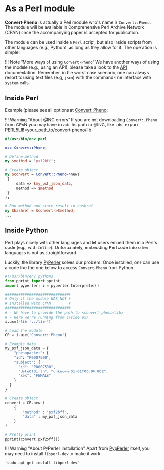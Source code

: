 # As a Perl module

**Convert-Pheno** is actually a Perl module who's name is `Convert::Pheno`. The module will be available in Comprehensive Perl Archive Network (CPAN) once the accompanying paper is accepted for publication.

The module can be used inside a `Perl` script, but also inside scripts from other languages (e.g., Python), as long as they allow for it. The operation is simple:

!!! Note "More ways of using `Convert-Pheno`"
    We have another ways of using the module (e.g., using an API), please take a look to the [API](use-as-an-api.md) documentation. 
    Remember, in the worst case scenario, one can always resort to using text files (e.g, `json`) with the command-line interface with `system` calls.


## Inside Perl

Example (please see all options at [Convert::Pheno](https://metacpan.org/pod/Convert%3A%3APheno):

!!! Warning "About @INC errors"
    If you are not downloading `Convert:.Pheno` from CPAN you may have to add its path to @INC, like this:
    export PERL5LIB=your_path_to/convert-pheno/lib

```Perl
#!/usr/bin/env perl

use Convert::Pheno;

# Define method
my $method = 'pxf2bff';

# Create object
my $convert = Convert::Pheno->new(
 {
     data => $my_pxf_json_data,
     method => $method
 }
);

# Run method and store result in hashref
my $hashref = $convert->$method;
...

```
## Inside Python

Perl plays nicely with other languages and let users embed them into Perl's code (e.g., with `Inline`). Unfortunately, embedding Perl code into other languages is not as straightforward.

Luckily, the library [PyPerler](https://github.com/tkluck/pyperler) solves our problem. Once installed, one can use a code like the one below to access `Convert-Pheno` from Python.

```Python
#!/usr/bin/env python3
from pprint import pprint
import pyperler; i = pyperler.Interpreter()

##############################
# Only if the module WAS NOT #
# installed with CPAN        #
##############################
# - We have to provide the path to <convert-pheno/lib>
# - Here we're running from inside ex/
i.use("lib '../lib'") 

# Load the module 
CP = i.use('Convert::Pheno')

# Example data
my_pxf_json_data = {
    "phenopacket": {
    "id": "P0007500",
    "subject": {
      "id": "P0007500",
      "dateOfBirth": "unknown-01-01T00:00:00Z",
      "sex": "FEMALE"
    }
  }
}

# Create object
convert = CP.new (
    {
        "method" : "pxf2bff",
        "data" : my_pxf_json_data
    }
)

# Pretty print
pprint(convert.pxf2bff())
```

!!! Warning "About PyPerler installation"
    Apart from [PypPerler](https://github.com/tkluck/pyperler#quick-install) itself, you may need to install `libperl-dev` to make it work.
    
    `sudo apt-get install libperl-dev`
